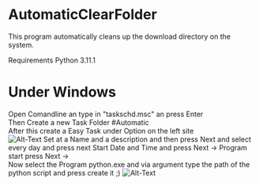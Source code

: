 AutomaticClearFolder 
=========================
This program automatically cleans up the download directory on the system.

Requirements
Python 3.11.1 
 
 
 Under Windows 
 ===============
Open Comandline an type in "taskschd.msc" an press Enter <br>
Then Create a new Task Folder #Automatic <br>
After this create a Easy Task under Option on the left site  <br> 
![Alt-Text](https://github.com/overLines/automatic/blob/main/%23py_0.png)
Set at a Name and a description and then press Next and select every day and press next 
Start Date and Time and press Next -> Program start press Next ->  
Now select the Program python.exe and via argument type the path of the python script and press create it ;)
![Alt-Text](https://github.com/overLines/automatic/blob/main/%23py_1.png)

